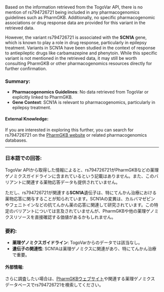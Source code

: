 Based on the information retrieved from the TogoVar API, there is no mention of rs794726721 being included in any pharmacogenomics guidelines such as PharmGKB. Additionally, no specific pharmacogenomic associations or drug response data are provided for this variant in the retrieved data.

However, the variant rs794726721 is associated with the **SCN1A** gene, which is known to play a role in drug response, particularly in epilepsy treatment. Variants in SCN1A have been studied in the context of response to antiepileptic drugs like carbamazepine and phenytoin. While this specific variant is not mentioned in the retrieved data, it may still be worth consulting PharmGKB or other pharmacogenomics resources directly for further confirmation.

### Summary:
- **Pharmacogenomics Guidelines**: No data retrieved from TogoVar or explicitly linked to PharmGKB.
- **Gene Context**: SCN1A is relevant to pharmacogenomics, particularly in epilepsy treatment.

#### External Knowledge:
If you are interested in exploring this further, you can search for rs794726721 on the [PharmGKB website](https://www.pharmgkb.org/) or related pharmacogenomics databases.

---

### 日本語での回答:
TogoVar APIから取得した情報によると、rs794726721がPharmGKBなどの薬理ゲノミクスガイドラインに含まれているという記載はありません。また、このバリアントに関連する薬物応答データも提供されていません。

ただし、rs794726721が関連する**SCN1A**遺伝子は、特にてんかん治療における薬物応答に関与することが知られています。SCN1Aの変異は、カルバマゼピンやフェニトインなどの抗てんかん薬の応答に関連して研究されています。この特定のバリアントについては言及されていませんが、PharmGKBや他の薬理ゲノミクスリソースを直接確認する価値があるかもしれません。

### 要約:
- **薬理ゲノミクスガイドライン**: TogoVarからのデータでは該当なし。
- **遺伝子の関連性**: SCN1Aは薬理ゲノミクスに関連があり、特にてんかん治療で重要。

#### 外部情報:
さらに調査したい場合は、[PharmGKBウェブサイト](https://www.pharmgkb.org/)や関連する薬理ゲノミクスデータベースでrs794726721を検索してください。